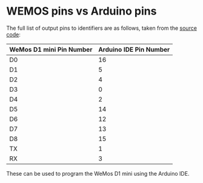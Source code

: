 # WEMOS pins vs Arduino pins

The full list of output pins to identifiers are as follows, taken from the [source code](https://github.com/esp8266/Arduino/blob/master/variants/d1_mini/pins_arduino.h#L49-L61):

| **WeMos D1 mini Pin Number** | **Arduino IDE Pin Number** |
| ---------------------------- | -------------------------- |
| D0                           | 16                         |
| D1                           | 5                          |
| D2                           | 4                          |
| D3                           | 0                          |
| D4                           | 2                          |
| D5                           | 14                         |
| D6                           | 12                         |
| D7                           | 13                         |
| D8                           | 15                         |
| TX                           | 1                          |
| RX                           | 3                          |

These can be used to program the WeMos D1 mini using the Arduino IDE.